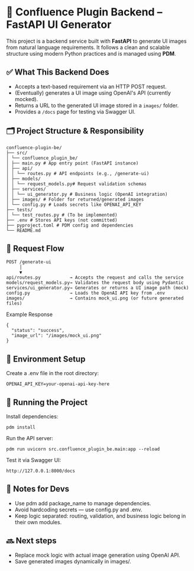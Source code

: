 # 🧠 Confluence Plugin Backend – FastAPI UI Generator

This project is a backend service built with **FastAPI** to generate UI images from natural language requirements. It follows a clean and scalable structure using modern Python practices and is managed using **PDM**.

## ✅ What This Backend Does

- Accepts a text-based requirement via an HTTP POST request.
- (Eventually) generates a UI image using OpenAI's API (currently mocked).
- Returns a URL to the generated UI image stored in a `images/` folder.
- Provides a `/docs` page for testing via Swagger UI.



## 🗂️ Project Structure & Responsibility
```
confluence-plugin-be/
├── src/
│ └── confluence_plugin_be/
│ ├── main.py # App entry point (FastAPI instance)
│ ├── api/
│ │ └── routes.py # API endpoints (e.g., /generate-ui)
│ ├── models/
│ │ └── request_models.py# Request validation schemas
│ ├── services/
│ │ └── ui_generator.py # Business logic (OpenAI integration)
│ ├── images/ # Folder for returned/generated images
│ └── config.py # Loads secrets like OPENAI_API_KEY
├── tests/
│ └── test_routes.py # (To be implemented)
├── .env # Stores API keys (not committed)
├── pyproject.toml # PDM config and dependencies
└── README.md
```


## 🔄 Request Flow

```text
POST /generate-ui
     │
     ▼
api/routes.py           → Accepts the request and calls the service
models/request_models.py→ Validates the request body using Pydantic
services/ui_generator.py→ Generates or returns a UI image path (mock)
config.py               → Loads the OpenAI API key from .env
images/                 → Contains mock_ui.png (or future generated files)

```

Example Response
```text
{
  "status": "success",
  "image_url": "/images/mock_ui.png"
}
```


## 🔐 Environment Setup
Create a .env file in the root directory:
```text
OPENAI_API_KEY=your-openai-api-key-here
```

## 🚀 Running the Project
Install dependencies:
```
pdm install
```
Run the API server:
```
pdm run uvicorn src.confluence_plugin_be.main:app --reload
```
Test it via Swagger UI:
```
http://127.0.0.1:8000/docs
```

## 📌 Notes for Devs
- Use pdm add package_name to manage dependencies.
- Avoid hardcoding secrets — use config.py and .env.
- Keep logic separated: routing, validation, and business logic belong in their own modules.

## 🔜 Next steps
- Replace mock logic with actual image generation using OpenAI API.
- Save generated images dynamically in images/.
